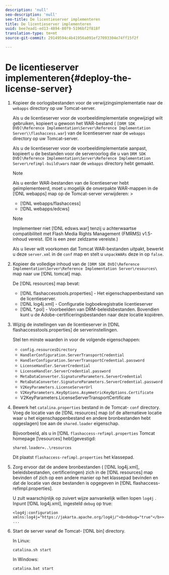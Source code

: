 ```yaml
---
description: 'null'
seo-description: 'null'
seo-title: De licentieserver implementeren
title: De licentieserver implementeren
uuid: bee7ead1-ed13-4894-80f9-5196bf2f818f
translation-type: tm+mt
source-git-commit: 29149594c4b41956a091ef27093304e74ff15f2f

---
```



# De licentieserver implementeren{#deploy-the-license-server}

1. Kopieer de oorlogsbestanden voor de verwijzingsimplementatie naar de `webapps` directory op uw Tomcat-server.

   Als u de licentieserver voor de voorbeeldimplementatie ongewijzigd wilt gebruiken, kopieert u gewoon het WAR-bestand ( `[DRM SDK DVD]\Reference Implementation\Server\Reference Implementation Server\\flashaccess.war`) van de licentieserver naar de `webapps` directory op uw Tomcat-server.

   Als u de licentieserver voor de voorbeeldimplementatie aanpast, kopieert u de bestanden voor de serveroorlog die u van `DRM SDK DVD]\Reference Implementation\Server\Reference Implementation Server\refimpl-build\wars` naar de `webapps` directory hebt gemaakt.

   >[!NOTE]
   >
   >Als u eerder WAR-bestanden van de licentieserver hebt geïmplementeerd, moet u mogelijk de onverpakte WAR-mappen in de [!DNL webapps] map op de Tomcat-server verwijderen:        >
   >
   >* [!DNL webapps/flashaccess]
   >* [!DNL webapps/edcws]


   >[!NOTE]
   >
   >Implementeer niet [!DNL edsws.war] tenzij u achterwaartse compatibiliteit met Flash Media Rights Management (FMRMS) v1.5-inhoud vereist. (Dit is een zeer zeldzame vereiste.)
   >
   >Als u liever wilt voorkomen dat Tomcat WAR-bestanden uitpakt, bewerkt u deze `server.xml` in de `conf` map en stelt u `unpackWARs` deze in op `false`.

1. Kopieer de volledige inhoud van de `[DRM SDK DVD]\Reference Implementation\Server\Reference Implementation Server\resources\` map naar uw [!DNL tomcat] map.

   De [!DNL resources] map bevat:

   * [!DNL flashaccesstools.properties] - Het eigenschappenbestand van de licentieserver.
   * [!DNL log4j.xml] - Configuratie logboekregistratie licentieserver
   * [!DNL *.pol] - Voorbeelden van DRM-beleidsbestanden.
   Bovendien kunt u de Adobe-certificeringsbestanden naar deze locatie kopiëren.

1. Wijzig de instellingen van de licentieserver in [!DNL flashaccesstools.properties] de serverinstellingen.

   Stel ten minste waarden in voor de volgende eigenschappen:

   * `config.resourcesDirectory`
   * `HandlerConfiguration.ServerTransportCredential`
   * `HandlerConfiguration.ServerTransportCredential.password`
   * `LicenseHandler.ServerCredential`
   * `LicenseHandler.ServerCredential.password`
   * `MetaDataConverter.SignatureParameters.ServerCredential`
   * `MetaDataConverter.SignatureParameters.ServerCredential.password`
   * `V2KeyParameters.LicenseServerUrl`
   * `V2KeyParameters.KeyOptions.AsymmetricKeyOptions.Certificate`
   * V2KeyParameters.LicenseServerTransportCertificate

1. Bewerk het `catalina.properties` bestand in de Tomcat- `conf` directory. Voeg de locatie van de [!DNL resources] map (of de alternatieve locatie waar u het eigenschappenbestand en andere bronbestanden hebt opgeslagen) toe aan de `shared.loader` eigenschap.

   Bijvoorbeeld, als u in [!DNL `flashaccess-refimpl.properties` Tomcat homepage [\resources\] hebt]gevestigd:

   ```
   shared.loader=..\resources
   ```

   Dit plaatst `flashaccess-refimpl.properties` het klassepad.
1. Zorg ervoor dat de andere bronbestanden ( [!DNL log4j.xml], beleidsbestanden, certificeringen) zich in de [!DNL resources] map bevinden of zich op een andere manier op het klassepad bevinden en dat de locatie van deze bestanden is opgegeven in [!DNL flashaccess-refimpl.properties].

   U zult waarschijnlijk op zuivert wijze aanvankelijk willen lopen `log4j` . Inpunt [!DNL log4j.xml], ingesteld `debug` op true:

   ```
   <log4j:configuration xmlns:log4j="https://jakarta.apache.org/log4j/"<b>debug="true"</b>>
   ...
   ```

1. Start de server vanaf de Tomcat- [!DNL bin] directory.

   In Linux:

   ```
   catalina.sh start
   ```

   In Windows:

   ```
   catalina.bat start
   ```
